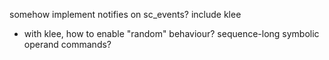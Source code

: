 somehow implement notifies on sc_events?
include klee
- with klee, how to enable "random" behaviour? sequence-long symbolic operand commands?
